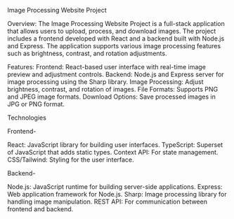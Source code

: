 Image Processing Website Project

Overview:
The Image Processing Website Project is a full-stack application that allows users to upload, process, and download images. The project includes a frontend developed with React and a backend built with Node.js and Express. The application supports various image processing features such as brightness, contrast, and rotation adjustments.

Features:
Frontend: React-based user interface with real-time image preview and adjustment controls.
Backend: Node.js and Express server for image processing using the Sharp library.
Image Processing: Adjust brightness, contrast, and rotation of images.
File Formats: Supports PNG and JPEG image formats.
Download Options: Save processed images in JPG or PNG format.


Technologies

Frontend-

React: JavaScript library for building user interfaces.
TypeScript: Superset of JavaScript that adds static types.
Context API: For state management.
CSS/Tailwind: Styling for the user interface.

Backend-

Node.js: JavaScript runtime for building server-side applications.
Express: Web application framework for Node.js.
Sharp: Image processing library for handling image manipulation.
REST API: For communication between frontend and backend.
